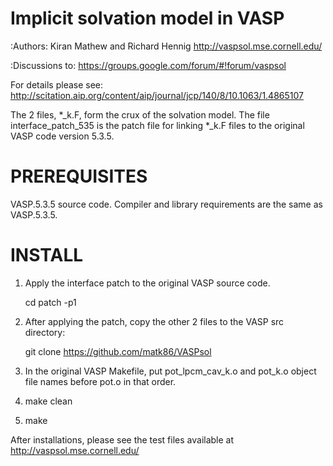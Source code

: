Implicit solvation model in VASP
=====================================

:Authors: Kiran Mathew and Richard Hennig
http://vaspsol.mse.cornell.edu/

:Discussions to: https://groups.google.com/forum/#!forum/vaspsol 


For details please see: http://scitation.aip.org/content/aip/journal/jcp/140/8/10.1063/1.4865107

The 2 files, *_k.F, form the crux of the solvation model. 
The file interface_patch_535 is the patch file for linking *_k.F files to the original VASP code version 5.3.5.


PREREQUISITES
=============
VASP.5.3.5 source code.
Compiler and library requirements are the same as VASP.5.3.5.

INSTALL
========

1. Apply the interface patch to the original VASP source code.
   
	cd <VASP src directory>
	patch -p1 <path to the interface patch file>

2. After applying the patch, copy the other 2 files to the VASP src directory:

   	 git clone https://github.com/matk86/VASPsol <path to VASP src directory>

3. In the original VASP Makefile, put pot_lpcm_cav_k.o and pot_k.o object file names before pot.o in that order.

4. make clean

5. make


After installations, please see the test files available at http://vaspsol.mse.cornell.edu/